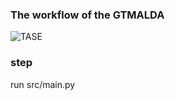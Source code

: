 ###  The workflow of the GTMALDA
![TASE](https://github.com/user-attachments/assets/4617d9d1-da96-405d-9c08-35b0d730a3d0)
### step

run src/main.py

